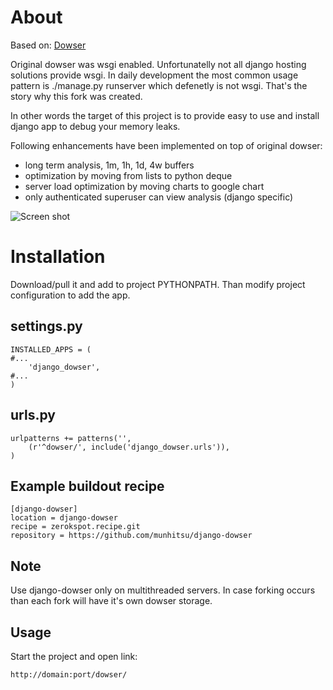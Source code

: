 About
=====
Based on: [Dowser](http://www.aminus.net/wiki/Dowser)

Original dowser was wsgi enabled. Unfortunatelly not all django hosting solutions provide wsgi. 
In daily development the most common usage pattern is ./manage.py runserver which defenetly is not wsgi.
That's the story why this fork was created.

In other words the target of this project is to provide easy to use and install django app to debug your memory leaks.

Following enhancements have been implemented on top of original dowser:

- long term analysis, 1m, 1h, 1d, 4w buffers
- optimization by moving from lists to python deque
- server load optimization by moving charts to google chart
- only authenticated superuser can view analysis (django specific)


![Screen shot](https://github.com/munhitsu/django-dowser/raw/master/wiki/screen0.png)



Installation
============
Download/pull it and add to project PYTHONPATH.
Than modify project configuration to add the app.

settings.py
-----------
	INSTALLED_APPS = (
	#...
	    'django_dowser',
	#...
	)

urls.py
-------
	urlpatterns += patterns('',
	    (r'^dowser/', include('django_dowser.urls')),
	)


Example buildout recipe
-----------------------
	[django-dowser]
	location = django-dowser
	recipe = zerokspot.recipe.git
	repository = https://github.com/munhitsu/django-dowser

Note
----
Use django-dowser only on multithreaded servers. In case forking occurs than
each fork will have it's own dowser storage.

Usage
-----
Start the project and open link:

	http://domain:port/dowser/
